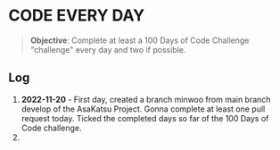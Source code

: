# CODE EVERY DAY

> **Objective**: Complete at least a 100 Days of Code Challenge "challenge" every day and two if possible.

## Log

1. **2022-11-20** - First day, created a branch minwoo from main branch develop of the AsaKatsu Project. Gonna complete at least one pull request today. Ticked the completed days so far of the 100 Days of Code challenge.
2. 